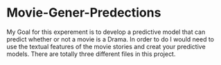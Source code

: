 # Movie-Gener-Predections
My Goal for this experement is to develop a predictive model that can predict whether or not a movie is a Drama. In order to do I would need to use the textual features of the movie stories and creat your predictive models. There are totally three different files in this project.
